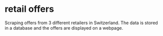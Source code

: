 # retail offers
 Scraping offers from 3 different retailers in Switzerland. The data is stored in a database and the offers are displayed on a webpage. 
 


